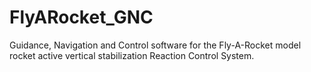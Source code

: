 # FlyARocket_GNC
Guidance, Navigation and Control software for the Fly-A-Rocket model rocket active vertical stabilization Reaction Control System.
